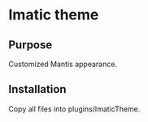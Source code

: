 # Imatic theme

## Purpose

Customized Mantis appearance.

## Installation

Copy all files into plugins/ImaticTheme.
